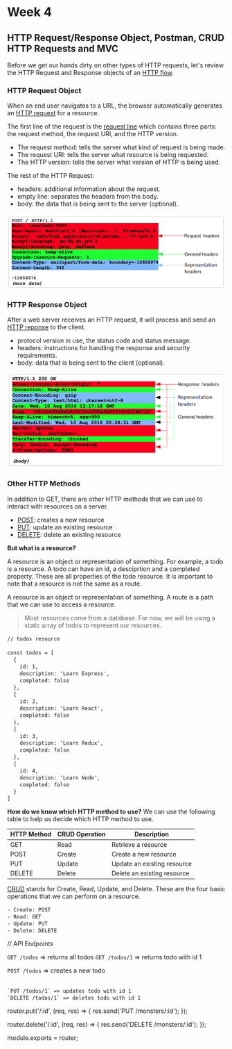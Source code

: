 # Week 4

##  HTTP Request/Response Object, Postman, CRUD HTTP Requests and MVC

Before we get our hands dirty on other types of HTTP requests, let's review the HTTP Request and Response objects of an [HTTP flow](https://developer.mozilla.org/en-US/docs/Web/HTTP/Overview#http_flow).

### HTTP Request Object

When an end user navigates to a URL, the browser automatically generates an [HTTP request](https://developer.mozilla.org/en-US/docs/Web/HTTP/Messages#http_requests) for a resource. 

The first line of the request is the [request line](https://developer.mozilla.org/en-US/docs/Web/HTTP/Messages#start_line) which contains three parts: the request method, the request URI, and the HTTP version.
  - The request method: tells the server what kind of request is being made.
  - The request URI: tells the server what resource is being requested.
  - The HTTP version: tells the server what version of HTTP is being used.

The rest of the HTTP Request:

 - headers: additional information about the request.
 - empty line: separates the headers from the body. 
 - body: the data that is being sent to the server (optional).

![http request](images/http-request.png)

### HTTP Response Object

After a web server receives an HTTP request, it will process and send an [HTTP reponse](https://developer.mozilla.org/en-US/docs/Web/HTTP/Messages#http_responses) to the client. 

 - protocol version in use, the status code and status message. 
 - headers: instructions for handling the response and security requirements. 
 - body: data that is being sent to the client (optional). 

![http response](images/http-response.png)

### Other HTTP Methods

In addition to GET, there are other HTTP methods that we can use to interact with resources on a server.

  - [POST](https://developer.mozilla.org/en-US/docs/Web/HTTP/Methods/POST): creates a new resource
  - [PUT](https://developer.mozilla.org/en-US/docs/Web/HTTP/Methods/PUT): update an existing resource
  - [DELETE](https://developer.mozilla.org/en-US/docs/Web/HTTP/Methods/DELETE): delete an existing resource

**But what is a resource?**

A resource is an object or representation of something. For example, a todo is a resource. A todo can have an id, a desciprtion and a completed property. 
These are all properties of the todo resource. It is important to note that a resource is not the same as a route.

A resource is an object or representation of something. A route is a path that we can use to access a resource.

>Most resources come from a database. For now, we will be using a static array of todos to represent our resources.

```
// todos resource

const todos = [
  {
    id: 1,
    description: 'Learn Express',
    completed: false
  },
  {
    id: 2,
    description: 'Learn React',
    completed: false
  },
  {
    id: 3,
    description: 'Learn Redux',
    completed: false
  },
  {
    id: 4,
    description: 'Learn Node',
    completed: false
  }
]
```

**How do we know which HTTP method to use?**
We can use the following table to help us decide which HTTP method to use.

| HTTP Method | CRUD Operation | Description                 |
| ----------- | -------------- | --------------------------- |
| GET         | Read           | Retrieve a resource         |
| POST        | Create         | Create a new resource       |
| PUT         | Update         | Update an existing resource |
| DELETE      | Delete         | Delete an existing resource |

[CRUD](https://developer.mozilla.org/en-US/docs/Glossary/CRUD) stands for Create, Read, Update, and Delete. These are the four basic operations that we can perform on a resource.
  
    - Create: POST
    - Read: GET
    - Update: PUT
    - Delete: DELETE

// API Endpoints

`GET /todos` => returns all todos
`GET /todos/1` => returns todo with id 1

`POST /todos` => creates a new todo

```

`PUT /todos/1` => updates todo with id 1
`DELETE /todos/1` => deletes todo with id 1
```





router.put('/:id', (req, res) => {
  res.send('PUT /monsters/:id');
});

router.delete('/:id', (req, res) => {
  res.send('DELETE /monsters/:id');
});

module.exports = router;
```
